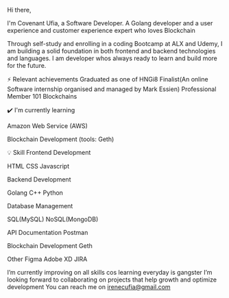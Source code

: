 Hi there,

I'm Covenant Ufia, a Software Developer. 
A Golang developer and a user experience and customer experience expert who loves Blockchain

Through self-study and enrolling in a coding Bootcamp at ALX and Udemy, I am building a solid foundation in both frontend and backend technologies and languages. I am developer whos always ready to learn and build more for the future.

⚡ Relevant achievements
 Graduated as one of HNGi8 Finalist(An online Software internship organised and managed by Mark Essien) Professional Member 101 Blockchains

✔️ I'm currently learning 

Amazon Web Service (AWS)

Blockchain Development (tools: Geth)

💡 Skill Frontend Development

HTML
CSS 
Javascript

Backend Development

Golang 
C++ 
Python

Database Management

SQL(MySQL) 
NoSQL(MongoDB)


API Documentation
Postman

Blockchain Development
Geth

Other
Figma
Adobe XD
JIRA

 
I’m currently improving on all skills cos learning everyday is gangster
I’m looking forward to collaborating on projects that help growth and optimize development
You can reach me on irenecufia@gmail.com

<!---
UfiairENE/UfiairENE is a ✨ special ✨ repository because its `README.md` (this file) appears on your GitHub profile.
You can click the Preview link to take a look at your changes.
--->

